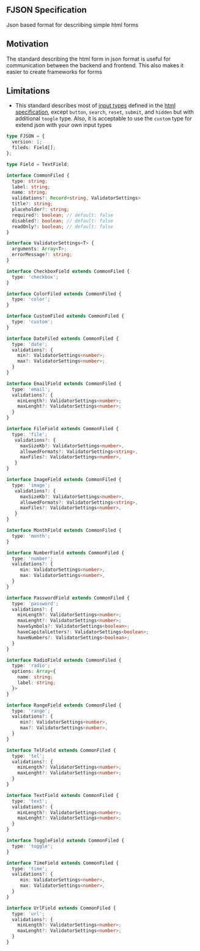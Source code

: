 FJSON Specification
----
Json based format for descriibing simple html forms

## Motivation
The standard describing the html form in json format is useful for communication between the backend and frontend.
This also makes it easier to create frameworks for forms

## Limitations
- This standard describes most of [input types](https://developer.mozilla.org/en-US/docs/Web/HTML/Element/input#input_types) defined in the [html specification](https://html.spec.whatwg.org/multipage/input.html#states-of-the-type-attribute), except `button`, `search`, `reset`, `submit`, and `hidden` but with additional `toogle` type. Also, it is acceptable to use the `custom` type for extend json with your own input types


```ts
type FJSON = {
  version: 1;
  fileds: Field[];
};

type Field = TextField;

interface CommonFiled {
  type: string;
  label: string;
  name: string;
  validations?: Record<string, ValidatorSettings>
  title?: string;
  placeholder?: string;
  required?: boolean; // default: false
  disabled?: boolean; // default: false
  readOnly?: boolean; // default: false
}

interface ValidatorSettings<T> {
  arguments: Array<T>;
  errorMessage?: string; 
}

interface CheckboxField extends CommonFiled {
  type: 'checkbox';
}

interface ColorFiled extends CommonFiled {
  type: 'color';
}

interface CustomFiled extends CommonFiled {
  type: 'custom';
}

interface DateFiled extends CommonFiled {
  type: 'date';
  validations?: {
    min?: ValidatorSettings<number>;
    max?: ValidatorSettings<number>;
  }
}

interface EmailField extends CommonFiled {
  type: 'email';
  validations?: {
    minLength?: ValidatorSettings<number>;
    maxLenght?: ValidatorSettings<number>;
  }
}

interface FileField extends CommonFiled {
  type: 'file';
   validations?: {
     maxSizeKb?: ValidatorSettings<number>,
     allowedFormats?: ValidatorSettings<string>,
     maxFiles?: ValidatorSettings<number>,
   }
}

interface ImageField extends CommonFiled {
  type: 'image';
   validations?: {
     maxSizeKb?: ValidatorSettings<number>,
     allowedFormats?: ValidatorSettings<string>,
     maxFiles?: ValidatorSettings<number>,
   }
}

interface MonthField extends CommonFiled {
  type: 'month';
}

interface NumberField extends CommonFiled {
  type: 'number';
  validations?: {
     min: ValidatorSettings<number>,
     max: ValidatorSettings<number>,
  }
}

interface PasswordField extends CommonFiled {
  type: 'password';
  validations?: {
    minLength?: ValidatorSettings<number>;
    maxLenght?: ValidatorSettings<number>;
    haveSymbols?: ValidatorSettings<boolean>;
    haveCapitalLetters?: ValidatorSettings<boolean>;
    haveNumbers?: ValidatorSettings<boolean>; 
  }
}

interface RadioField extends CommonFiled {
  type: 'radio';
  options: Array<{
    name: string;
    label: string;
  }>
}

interface RangeField extends CommonFiled {
  type: 'range';
  validations?: {
     min?: ValidatorSettings<number>,
     max?: ValidatorSettings<number>,
  }
}

interface TelField extends CommonFiled {
  type: 'tel';
  validations?: {
    minLength?: ValidatorSettings<number>;
    maxLenght?: ValidatorSettings<number>;
  }
}

interface TextField extends CommonFiled {
  type: 'text';
  validations?: {
    minLength?: ValidatorSettings<number>;
    maxLenght?: ValidatorSettings<number>;
  }
}

interface ToggleField extends CommonFiled {
  type: 'toggle';
}

interface TimeField extends CommonFiled {
  type: 'time';
  validations?: {
     min: ValidatorSettings<number>,
     max: ValidatorSettings<number>,
  }
}

interface UrlField extends CommonFiled {
  type: 'url';
  validations?: {
    minLength?: ValidatorSettings<number>;
    maxLenght?: ValidatorSettings<number>;
  }
}

```
